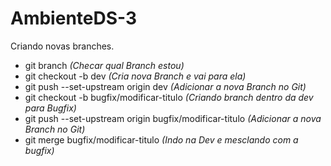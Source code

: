 # AmbienteDS-3
Criando novas branches.

- git branch *(Checar qual Branch estou)*
- git checkout -b dev *(Cria nova Branch e vai para ela)*
- git push --set-upstream origin dev *(Adicionar a nova Branch no Git)*
- git checkout -b bugfix/modificar-titulo *(Criando branch dentro da dev para Bugfix)*
- git push --set-upstream origin bugfix/modificar-titulo *(Adicionar a nova Branch no Git)*
- git merge bugfix/modificar-titulo *(Indo na Dev e mesclando com a bugfix)*